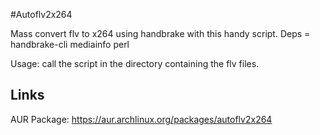 #Autoflv2x264

Mass convert flv to x264 using handbrake with this handy script.
Deps = handbrake-cli mediainfo perl

Usage: call the script in the directory containing the flv files.

## Links
AUR Package: https://aur.archlinux.org/packages/autoflv2x264
